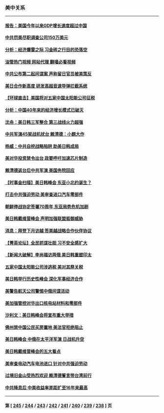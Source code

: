 ### 美中关系
---
#### [报告：美国今年以来GDP增长速度超过中国](../../pages/nf1412576/n14058394.md?08220845) 
#### [中共罚美尽职调查公司150万美元](../../pages/nf1412576/n14058343.md?08220845) 
#### [分析：经济爆雷之际 习金砖之行目的恐落空](../../pages/nf1412576/n14058227.md?08220845) 
#### [油管热门视频 网站代理 翻墙必看视频](http://138.2.39.72:81/youtube.html?epic-marker?08220845)
#### [中共公布第二起间谍案 声称留日官员被美策反](../../pages/nf1412576/n14058134.md?08220845) 
#### [美日合作新高度 研发高超音速导弹拦截系统](../../pages/nf1412576/n14057962.md?08220845) 
#### [【环球直击】美国将对五家中国太阳能公司征税](../../pages/nf1412576/n14057080.md?08220845) 
#### [分析：中国40年来的经济增长模式已破灭](../../pages/nf1412576/n14057952.md?08220845) 
#### [沈舟：美日韩三军整合 第三战线火力超强](../../pages/nf1412576/n14057779.md?08220845) 
#### [中共军演45架战机扰台 赖清德：小题大作](../../pages/nf1412576/n14057440.md?08220845) 
#### [杨威：中共自挖战略陷阱 助美日韩成局](../../pages/nf1412576/n14057265.md?08220845) 
#### [美对华投资禁令出台 政要呼吁加速芯片制造](../../pages/nf1412576/n14054064.md?08220845) 
#### [赖清德返台后中共军演 美国务院回应](../../pages/nf1412576/n14057257.md?08220845) 
#### [【时事金扫描】美日韩峰会 东亚小北约诞生？](../../pages/nf1412576/n14057176.md?08220845) 
#### [打击中共强迫劳动 美审查进口汽车零部件](../../pages/nf1412576/n14057189.md?08220845) 
#### [朝鲜停战协定签署70周年 东亚局势危机加剧](../../pages/nf1412576/n14057002.md?08220845) 
#### [美日韩戴维营峰会 声明加强联盟抵御威胁](../../pages/nf1412576/n14056909.md?08220845) 
#### [消息：拜登下月访越 签美越战略合作伙伴协议](../../pages/nf1412576/n14056913.md?08220845) 
#### [【菁英论坛】全民抓谍壮胆 习不安全感扩大](../../pages/nf1412576/n14056752.md?08220845) 
#### [【新闻大破解】李尚福访两俄 美日韩重塑印太](../../pages/nf1412576/n14056718.md?08220845) 
#### [五家中国太阳能公司涉逃税 美对其祭关税](../../pages/nf1412576/n14056715.md?08220845) 
#### [美日韩举行历史性峰会 深化军事经济合作](../../pages/nf1412576/n14056728.md?08220845) 
#### [美警告航天公司警惕中俄间谍活动](../../pages/nf1412576/n14056694.md?08220845) 
#### [美加强管控对华出口核电站材料和零部件](../../pages/nf1412576/n14056699.md?08220845) 
#### [沙利文：美日韩峰会将宣布重大举措](../../pages/nf1412576/n14056697.md?08220845) 
#### [佛州禁中国公民买房置地 美法官拒绝阻止](../../pages/nf1412576/n14056179.md?08220845) 
#### [美日韩峰会 中俄在太平洋军演 日战机升空](../../pages/nf1412576/n14056604.md?08220845) 
#### [美日韩戴维营峰会的五大看点](../../pages/nf1412576/n14056314.md?08220845) 
#### [美审查电动汽车电池进口 针对中共强迫劳动](../../pages/nf1412576/n14055986.md?08220845) 
#### [过境旧金山受热烈欢迎 赖清德誓言带台湾前行](../../pages/nf1412576/n14055988.md?08220845) 
#### [中共降息后 中美收益率差距扩至16年来最高](../../pages/nf1412576/n14056080.md?08220845) 

---
#### 第 [ [245](./245.md?08220845) / [244](./244.md?08220845) / [243](./243.md?08220845) / [242](./242.md?08220845) / [241](./241.md?08220845) / [240](./240.md?08220845) / [239](./239.md?08220845) / [238](./238.md?08220845) ] 页
